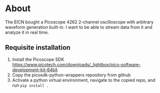 # About

The EICN bought a Picoscope 4262 2-channel oscilloscope with arbitrary waveform generation built-in. I want to be able to stream data from it and analyze it in real time.

## Requisite installation

1. Install the Picoscope SDK <https://www.picotech.com/downloads/_lightbox/pico-software-development-kit-64bit>
2. Copy the picosdk-python-wrappers repository from github
3. Activate a python virtual environment, navigate to the copied repo, and run `pip install .`
